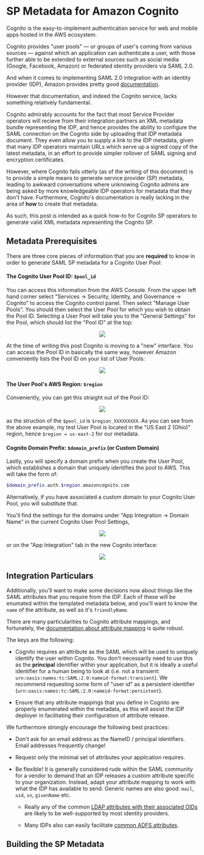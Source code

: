 # SP Metadata for Amazon Cognito

Cognito is the easy-to-implement authentication service for web and mobile apps hosted in the AWS ecosystem. 

Cognito provides "user pools" &mdash; or groups of user's coming from various sources &mdash; against which an application can authenticate a user, with those further able to be extended to external sources such as social media (Google, Facebook, Amazon) or federated identity providers via SAML 2.0.

And when it comes to implementing SAML 2.0 integration with an identity provider (IDP), Amazon provides pretty good [documentation](https://docs.aws.amazon.com/cognito/latest/developerguide/cognito-user-pools-managing-saml-idp-console.html). 

However that documentation, and indeed the Cognito service, lacks something relatively fundamental.

Cognito admirably accounts for the fact that most Service Provider operators will recieve from their integration partners an XML metadata bundle representing the IDP, and hence provides the ability to configure the SAML connection on the Cognito side by uploading that IDP metadata document. They even allow you to supply a link to the IDP metadata, given that many IDP operators maintain URLs which serve up a signed copy of the latest metadata, in an effort to provide simpler rollover of SAML signing and encryption certificates.

However, where Cognito fails utterly (as of the writing of this document) is to provide a simple means to generate service provider (SP) metadata, leading to awkward conversations where unknowing Cognito admins are being asked by more knowledgeable IDP operators for metadata that they don't have. Furthermore, Cognito's documentation is really lacking in the area of **how** to create that metadata.

As such, this post is intended as a quick how-to for Cognito SP operators to generate valid XML metadata representing the Cognito SP.

## Metadata Prerequisites

There are three core pieces of information that you are **required** to know in order to generate SAML SP metadata for a Cognito User Pool:

#### The Cognito User Pool ID: `$pool_id`

You can access this information from the AWS Console. From the upper left hand corner select "Services -> Security, Identity, and Governance -> Cognito" to access the Cognito control panel. Then select "Manage User Pools". You should then select the User Pool for which you wish to obtain the Pool ID. Selecting a User Pool will take you to the "General Settings" for the Pool, which should list the "Pool ID" at the top:

<p align="center">
    <img src="https://idmengineering.com/resources/docimages/vS8GDeW.png">
</p>

At the time of writing this post Cognito is moving to a "new" interface. You can access the Pool ID in basically the same way, however Amazon conveniently lists the Pool ID on your list of User Pools:

<p align="center">
    <img src="https://idmengineering.com/resources/docimages/2NzzjlM.png">
</p>

#### The User Pool's AWS Region: `$region`

Conveniently, you can get this straight out of the Pool ID: 

<p align="center">
    <img src="https://i.imgur.com/PSMFHmH.png">
</p>

as the struction of the `$pool_id` is `$region_XXXXXXXXX`. As you can see from the above example, my test User Pool is located in the "US East 2 (Ohio)" region, hence `$region = us-east-2` for our metadata.

#### Cognito Domain Prefix: `$domain_prefix` (or Custom Domain)

Lastly, you will specify a domain prefix when you create the User Pool, which establishes a domain that uniquely identifies the pool to AWS. This will take the form of:

```php
$domain_prefix.auth.$region.amazoncognito.com
```

Alternatively, if you have associated a custom domain to your Cognito User Pool, you will substitute that.

You'll find the settings for the domains under "App Integration -> Domain Name" in the current Cognito User Pool Settings, 

<p align="center">
    <img src="https://i.imgur.com/IfKzzDX.png">
</p>

or on the "App Integration" tab in the new Cognito interface:

<p align="center">
    <img src="https://idmengineering.com/resources/docimages/gxYdKjd.png">
</p>

## Integration Particulars

Additionally, you'll want to make some decisions now about things like the SAML attributes that you require from the IDP. Each of these will be enumated within the templated metadata below, and you'll want to know the `name` of the attribute, as well as it's `friendlyName`.

There are many particularities to Cognito attribute mappings, and fortunately, the [documentation about attribute mapping](https://docs.aws.amazon.com/cognito/latest/developerguide/cognito-user-pools-specifying-attribute-mapping.html) is quite robust. 

The keys are the following:

- Cognito requires an attribute as the SAML <NameID> which will be used to uniquely identify the user within Cognito. You don't necessarily need to use this as the **principal** identifier within your application, but it is ideally a useful identifier for a human being to look at (i.e. not a transient: `urn:oasis:names:tc:SAML:2.0:nameid-format:transient`). We recommend requesting some form of "user id" as a persistent identifier (`urn:oasis:names:tc:SAML:2.0:nameid-format:persistent`).

- Ensure that any attribute mappings that you define in Cognito are properly enumerated within the metadata, as this will assist the IDP deployer in facilitating their configuration of attribute release.

We furthermore strongly encourage the following best practices:

- Don't ask for an email address as the NameID / principal identifiers. Email addresses frequently change!

- Request only the minimal set of attributes your application requires.

- Be flexible! It is generally considered rude within the SAML community for a vendor to demand that an IDP releases a custom attribute specific to your organization. Instead, adapt your attribute mapping to work with what the IDP has available to send. Generic names are also good: `mail`, `uid`, `sn`, `givenName` etc. 

  - Really any of the common [LDAP attributes with their associated OIDs](https://ldap.com/ldap-oid-reference-guide/) are likely to be well-supported by most identity providers.

  - Many IDPs also can easily facilitate [common ADFS attributes](http://docs.oasis-open.org/imi/identity/v1.0/os/identity-1.0-spec-os.html#_Toc229451870).

## Building the SP Metadata
